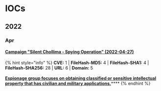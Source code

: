 # IOCs

## 2022

### Apr

#### [Campaign "Silent Chollima - Spying Operation" (2022-04-27)](https://otx.alienvault.com/pulse/62718539151db9461c89a6a5)

{% hint style="info" %}
**CVE:** 1 | **FileHash-MD5:** 4 | **FileHash-SHA1:** 4 | **FileHash-SHA256:** 28 | **URL:** 6 | **Domain:** 5\
\
[**Espionage group focuses on obtaining classified or sensitive intellectual property that has civilian and military applications.**](https://symantec-enterprise-blogs.security.com/blogs/threat-intelligence/stonefly-north-korea-espionage?utm\_medium=email&\_hsmi=211902406&\_hsenc=p2ANqtz-9VWZpbrLP9E9QK6wFk-tu1VF\_rhc1DHdK6OAvq50jEt9KYKhyWKrogb6WZFrXLcM9rthHSaHrI8bhujV9p9KndIx6NZRdkSDhAZcJ4Vsssqvfku7Y\&utm\_content=211902406\&utm\_source=hs\_email)****
{% endhint %}
